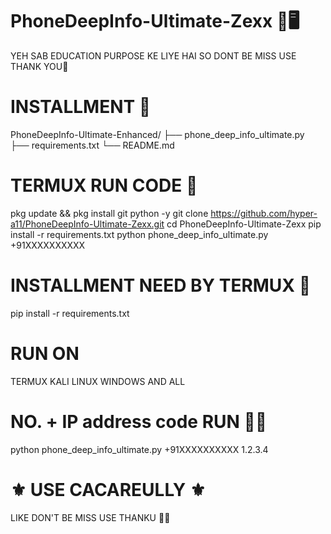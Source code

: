 # PhoneDeepInfo-Ultimate-Zexx 📱🖥
YEH SAB EDUCATION PURPOSE KE LIYE HAI SO DONT BE MISS USE THANK YOU🌹



# INSTALLMENT 📩



PhoneDeepInfo-Ultimate-Enhanced/
├── phone_deep_info_ultimate.py
├── requirements.txt
└── README.md


# TERMUX RUN CODE 📍




pkg update && pkg install git python -y
git clone https://github.com/hyper-a11/PhoneDeepInfo-Ultimate-Zexx.git
cd PhoneDeepInfo-Ultimate-Zexx
pip install -r requirements.txt
python phone_deep_info_ultimate.py +91XXXXXXXXXX


# INSTALLMENT NEED BY TERMUX 📁



pip install -r requirements.txt

# RUN ON 


TERMUX
KALI LINUX 
WINDOWS
AND ALL 


# NO. + IP address code RUN 🏃💨



python phone_deep_info_ultimate.py +91XXXXXXXXXX 1.2.3.4



# ⚜️ USE CACAREULLY ⚜️


LIKE DON'T BE MISS USE
      THANKU 💓🌹

